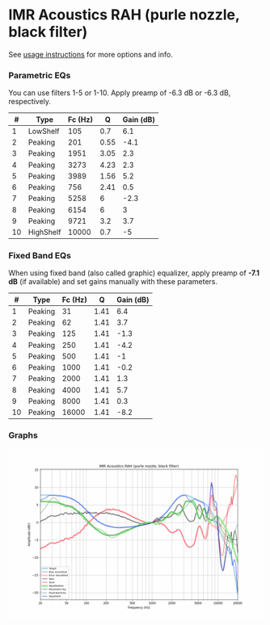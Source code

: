 # IMR Acoustics RAH (purle nozzle, black filter)
See [usage instructions](https://github.com/jaakkopasanen/AutoEq#usage) for more options and info.

### Parametric EQs
You can use filters 1-5 or 1-10. Apply preamp of -6.3 dB or -6.3 dB, respectively.

|   # | Type      |   Fc (Hz) |    Q |   Gain (dB) |
|-----|-----------|-----------|------|-------------|
|   1 | LowShelf  |       105 | 0.7  |         6.1 |
|   2 | Peaking   |       201 | 0.55 |        -4.1 |
|   3 | Peaking   |      1951 | 3.05 |         2.3 |
|   4 | Peaking   |      3273 | 4.23 |         2.3 |
|   5 | Peaking   |      3989 | 1.56 |         5.2 |
|   6 | Peaking   |       756 | 2.41 |         0.5 |
|   7 | Peaking   |      5258 | 6    |        -2.3 |
|   8 | Peaking   |      6154 | 6    |         3   |
|   9 | Peaking   |      9721 | 3.2  |         3.7 |
|  10 | HighShelf |     10000 | 0.7  |        -5   |

### Fixed Band EQs
When using fixed band (also called graphic) equalizer, apply preamp of **-7.1 dB** (if available) and set gains manually with these parameters.

|   # | Type    |   Fc (Hz) |    Q |   Gain (dB) |
|-----|---------|-----------|------|-------------|
|   1 | Peaking |        31 | 1.41 |         6.4 |
|   2 | Peaking |        62 | 1.41 |         3.7 |
|   3 | Peaking |       125 | 1.41 |        -1.3 |
|   4 | Peaking |       250 | 1.41 |        -4.2 |
|   5 | Peaking |       500 | 1.41 |        -1   |
|   6 | Peaking |      1000 | 1.41 |        -0.2 |
|   7 | Peaking |      2000 | 1.41 |         1.3 |
|   8 | Peaking |      4000 | 1.41 |         5.7 |
|   9 | Peaking |      8000 | 1.41 |         0.3 |
|  10 | Peaking |     16000 | 1.41 |        -8.2 |

### Graphs
![](./IMR%20Acoustics%20RAH%20(purle%20nozzle,%20black%20filter).png)
